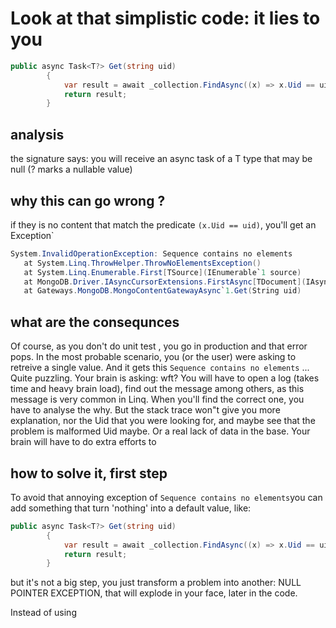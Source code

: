 # Look at that simplistic code: it lies to you


```cs
public async Task<T?> Get(string uid)
        {
            var result = await _collection.FindAsync((x) => x.Uid == uid).Result.FirstAsync();
            return result;
        }
```

## analysis

the signature says: you will receive an async task of a T type that may be null (? marks a nullable value)

## why this can go wrong ?

if they is no content that match the predicate `(x.Uid == uid)`, you'll get an Exception`

```cs
System.InvalidOperationException: Sequence contains no elements
   at System.Linq.ThrowHelper.ThrowNoElementsException()
   at System.Linq.Enumerable.First[TSource](IEnumerable`1 source)
   at MongoDB.Driver.IAsyncCursorExtensions.FirstAsync[TDocument](IAsyncCursor`1 cursor, CancellationToken cancellationToken)
   at Gateways.MongoDB.MongoContentGatewayAsync`1.Get(String uid)
```

## what are the consequnces

Of course, as you don't do unit test , you go in production and that error pops.
In the most probable scenario, you (or the user) were asking to retreive a single value.
And it gets this `Sequence contains no elements` ... Quite puzzling.
Your brain is asking: wft?
You will have to open a log (takes time and heavy brain load), find out the message among others, as this message is very common in Linq.
When you'll find the correct one, you have to analyse the why. 
But the stack trace won"t give you more explanation, nor the Uid that you were looking for, and maybe see that the problem is malformed Uid maybe. Or a real lack of data in the base.
 Your brain will have to do extra efforts to

 ## how to solve it, first step

To avoid that annoying exception of `Sequence contains no elements`you can add something that turn 'nothing' into a default value, like:

```cs
public async Task<T?> Get(string uid)
        {
            var result = await _collection.FindAsync((x) => x.Uid == uid).Result.FirstOrDefaultAsync();
            return result;
        }
```

but it's not a big step, you just transform a problem into another:  NULL POINTER EXCEPTION, that will explode in your face, later in the code.

 Instead of using
